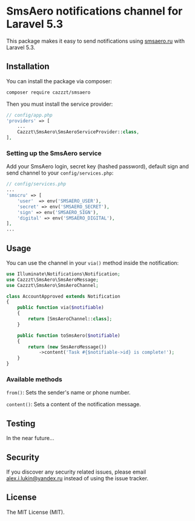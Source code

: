 # SmsAero notifications channel for Laravel 5.3

This package makes it easy to send notifications using [smsaero.ru](//smsaero.ru)  with Laravel 5.3.

## Installation

You can install the package via composer:

```bash
composer require cazzzt/smsaero
```

Then you must install the service provider:
```php
// config/app.php
'providers' => [
    ...
    Cazzzt\SmsAero\SmsAeroServiceProvider::class,
],
```

### Setting up the SmsAero service

Add your SmsAero login, secret key (hashed password), default sign and send channel to your `config/services.php`:

```php
// config/services.php
...
'smscru' => [
    'user'  => env('SMSAERO_USER'),
    'secret' => env('SMSAERO_SECRET'),
    'sign' => env('SMSAERO_SIGN'),
    'digital' => env('SMSAERO_DIGITAL'),
],
...
```

## Usage

You can use the channel in your `via()` method inside the notification:

```php
use Illuminate\Notifications\Notification;
use Cazzzt\SmsAero\SmsAeroMessage;
use Cazzzt\SmsAero\SmsAeroChannel;

class AccountApproved extends Notification
{
    public function via($notifiable)
    {
        return [SmsAeroChannel::class];
    }

    public function toSmsAero($notifiable)
    {
        return (new SmsAeroMessage())
            ->content('Task #{$notifiable->id} is complete!');
    }
}
```

### Available methods

`from()`: Sets the sender's name or phone number.

`content()`: Sets a content of the notification message.

## Testing

In the near future...

## Security

If you discover any security related issues, please email alex.i.lukin@yandex.ru instead of using the issue tracker.


## License

The MIT License (MIT).

